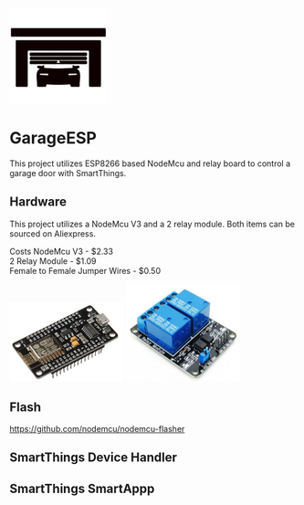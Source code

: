 ![Garge Door](images/garage.png)
# GarageESP
This project utilizes ESP8266 based NodeMcu and relay board to control a garage door with SmartThings.

## Hardware

This project utilizes a NodeMcu V3 and a 2 relay module.  Both items can be sourced on Aliexpress.  

Costs
NodeMcu V3 - $2.33  
2 Relay Module - $1.09  
Female to Female Jumper Wires - $0.50  

<img src="https://raw.githubusercontent.com/coolboarder/ESP8266GarageDoorController/master/images/nodemcu.jpg" width=200 alt="NodeMcu"/>

<img src="https://raw.githubusercontent.com/coolboarder/ESP8266GarageDoorController/master/images/relayboard.jpg" alt="2 Relay Board" width=200/>

## Flash

https://github.com/nodemcu/nodemcu-flasher

## SmartThings Device Handler



## SmartThings SmartAppp

